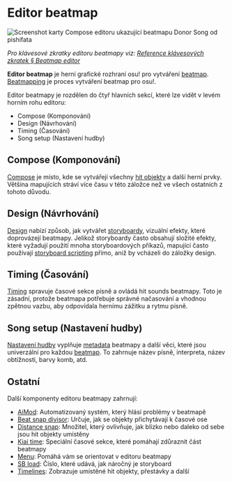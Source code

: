 # Editor beatmap

![Screenshot karty Compose editoru ukazující beatmapu Donor Song od pishifata](img/compose.jpg)

*Pro klávesové zkratky editoru beatmapy viz: [Reference klávesových zkratek § Beatmap editor](/wiki/Client/Keyboard_shortcuts#beatmap-editor)*

**Editor beatmap** je herní grafické rozhraní osu! pro vytváření [beatmap](/wiki/Beatmap). [Beatmapping](/wiki/Beatmapping) je proces vytváření beatmap pro osu!.

Editor beatmapy je rozdělen do čtyř hlavních sekcí, které lze vidět v levém horním rohu editoru:

- Compose (Komponování)
- Design (Návrhování)
- Timing (Časování)
- Song setup (Nastavení hudby)

## Compose (Komponování)

[Compose](/wiki/Client/Beatmap_editor/Compose) je místo, kde se vytvářejí všechny [hit objekty](/wiki/Gameplay/Hit_object) a další herní prvky. Většina mapujících stráví více času v této záložce než ve všech ostatních z tohoto důvodu.

## Design (Návrhování)

[Design](/wiki/Client/Beatmap_editor/Design) nabízí způsob, jak vytvářet [storyboardy](/wiki/Storyboard), vizuální efekty, které doprovázejí beatmapy. Jelikož storyboardy často obsahují složité efekty, které vyžadují použití mnoha storyboardových příkazů, mapující často používají [storyboard scripting](/wiki/Storyboard/Scripting) přímo, aniž by vcházeli do záložky design.

## Timing (Časování)

[Timing](/wiki/Client/Beatmap_editor/Timing) spravuje časové sekce písně a ovládá hit sounds beatmapy. Toto je zásadní, protože beatmapa potřebuje správné načasování a vhodnou zpětnou vazbu, aby odpovídala hernímu zážitku a rytmu písně.

## Song setup (Nastavení hudby)

[Nastavení hudby](/wiki/Client/Beatmap_editor/Song_setup) vyplňuje [metadata](/wiki/Client/Beatmap_editor/Song_setup#general) beatmapy a další věci, které jsou univerzální pro každou [beatmap](/wiki/Beatmap). To zahrnuje název písně, interpreta, název obtížnosti, barvy komb, atd.

## Ostatní

Další komponenty editoru beatmapy zahrnují:

- [AiMod](AiMod): Automatizovaný systém, který hlásí problémy v beatmapě
- [Beat snap divisor](Beat_snap_divisor): Určuje, jak se objekty přichytávají k časové ose
- [Distance snap](Distance_snap): Množitel, který ovlivňuje, jak blízko nebo daleko od sebe jsou hit objekty umístěny
- [Kiai time](/wiki/Gameplay/Kiai_time): Speciální časové sekce, které pomáhají zdůraznit část beatmapy
- [Menu](Menu): Pomáhá vám se orientovat v editoru beatmapy
- [SB load](SB_load): Číslo, které udává, jak náročný je storyboard
- [Timelines](Timelines): Zobrazuje umístěné hit objekty, přestávky a další

